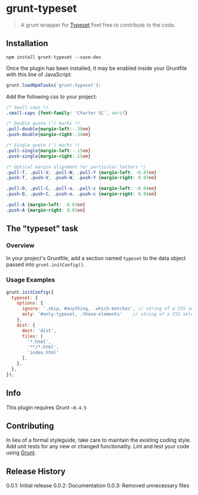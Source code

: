 # grunt-typeset

> A grunt wrapper for [Typeset](https://www.npmjs.com/package/typeset)
Feel free to contribute to the code.

## Installation
```
npm install grunt-typeset --save-dev
```

Once the plugin has been installed, it may be enabled inside your Gruntfile with this line of JavaScript:

```js
grunt.loadNpmTasks('grunt-typeset');
```

Add the following css to your project:
```css
/* Small caps */
.small-caps {font-family: 'Charter SC', serif}

/* Double quote (") marks */
.pull-double{margin-left:-.38em}
.push-double{margin-right:.38em}

/* Single quote (') marks */
.pull-single{margin-left:-.15em}
.push-single{margin-right:.15em}

/* Optical margin alignment for particular letters */
.pull-T, .pull-V, .pull-W, .pull-Y {margin-left: -0.07em}
.push-T, .push-V, .push-W, .push-Y {margin-right: 0.07em}

.pull-O, .pull-C, .pull-o, .pull-c {margin-left: -0.04em}
.push-O, .push-C, .push-o, .push-c {margin-right: 0.04em}

.pull-A {margin-left: -0.03em}
.push-A {margin-right: 0.03em}
```

## The "typeset" task

### Overview
In your project's Gruntfile, add a section named `typeset` to the data object passed into `grunt.initConfig()`.

### Usage Examples
```js
grunt.initConfig({
  typeset: {
    options: {
      ignore: '.skip, #anything, .which-matches', // string of a CSS selector to skip
      only: '#only-typeset, .these-elements'    // string of a CSS selector to only apply typeset
    },
    dist: {
      dest: 'dist',
      files: [
        '*.html',
        '**/*.html',
        'index.html'
      ],
    },
  },
});
```
## Info
This plugin requires Grunt `~0.4.5`

## Contributing
In lieu of a formal styleguide, take care to maintain the existing coding style. Add unit tests for any new or changed functionality. Lint and test your code using [Grunt](http://gruntjs.com/).

## Release History
0.0.1: Initial release
0.0.2: Documentation
0.0.3: Removed unnecessary files
